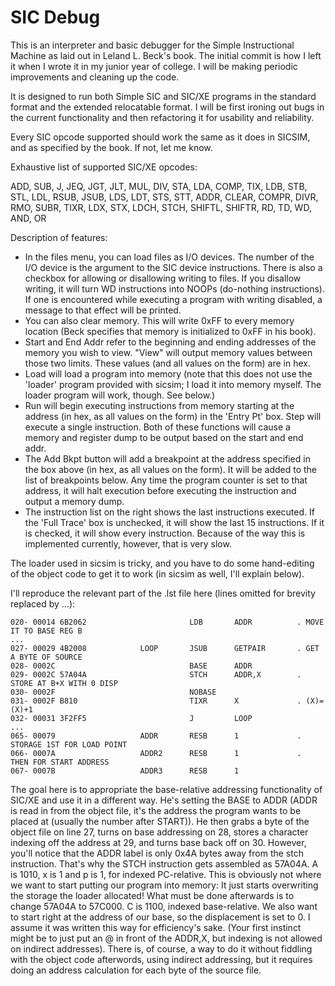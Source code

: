 SIC Debug
=========

This is an interpreter and basic debugger for the Simple Instructional Machine as laid out in Leland L. Beck's book. The initial commit is how I left it when I wrote it in my junior year of college. I will be making periodic improvements and cleaning up the code.

It is designed to run both Simple SIC and SIC/XE programs in the standard format and the extended relocatable format. I will be first ironing out bugs in the current functionality and then refactoring it for usability and reliability.

Every SIC opcode supported should work the same as it does in SICSIM, and as specified by the book. If not, let me know.

Exhaustive list of supported SIC/XE opcodes:

ADD, SUB, J, JEQ, JGT, JLT, MUL, DIV, STA, LDA, COMP, TIX, LDB, STB, STL, LDL, RSUB, JSUB, LDS, LDT, STS, STT, ADDR, CLEAR, COMPR, DIVR, RMO, SUBR, TIXR, LDX, STX, LDCH, STCH, SHIFTL, SHIFTR, RD, TD, WD, AND, OR

Description of features:

* In the files menu, you can load files as I/O devices. The number of the I/O device is the argument to the SIC device instructions. There is also a checkbox for allowing or disallowing writing to files. If you disallow writing, it will turn WD instructions into NOOPs (do-nothing instructions). If one is encountered while executing a program with writing disabled, a message to that effect will be printed.
* You can also clear memory. This will write 0xFF to every memory location (Beck specifies that memory is initialized to 0xFF in his book).
* Start and End Addr refer to the beginning and ending addresses of the memory you wish to view. "View" will output memory values between those two limits. These values (and all values on the form) are in hex.
* Load will load a program into memory (note that this does not use the 'loader' program provided with sicsim; I load it into memory myself. The loader program will work, though. See below.)
* Run will begin executing instructions from memory starting at the address (in hex, as all values on the form) in the 'Entry Pt' box. Step will execute a single instruction. Both of these functions will cause a memory and register dump to be output based on the start and end addr.
* The Add Bkpt button will add a breakpoint at the address specified in the box above (in hex, as all values on the form). It will be added to the list of breakpoints below. Any time the program counter is set to that address, it will halt execution before executing the instruction and output a memory dump.
* The instruction list on the right shows the last instructions executed. If the 'Full Trace' box is unchecked, it will show the last 15 instructions. If it is checked, it will show every instruction. Because of the way this is implemented currently, however, that is very slow.

The loader used in sicsim is tricky, and you have to do some hand-editing of the object code to get it to work (in sicsim as well, I'll explain below). 

I'll reproduce the relevant part of the .lst file here (lines omitted for brevity replaced by ...):

	020- 00014 6B2062                       LDB       ADDR          . MOVE IT TO BASE REG B
	...
	027- 00029 4B2008            LOOP       JSUB      GETPAIR       . GET A BYTE OF SOURCE
	028- 0002C                              BASE      ADDR
	029- 0002C 57A04A                       STCH      ADDR,X        . STORE AT B+X WITH 0 DISP
	030- 0002F                              NOBASE   
	031- 0002F B810                         TIXR      X             . (X)=(X)+1
	032- 00031 3F2FF5                       J         LOOP
	...
	065- 00079                   ADDR       RESB      1             . STORAGE 1ST FOR LOAD POINT
	066- 0007A                   ADDR2      RESB      1             .    THEN FOR START ADDRESS
	067- 0007B                   ADDR3      RESB      1

The goal here is to appropriate the base-relative addressing functionality of SIC/XE and use it in a different way. He's setting the BASE to ADDR (ADDR is read in from the object file, it's the address the program wants to be placed at (usually the number after START)). He then grabs a byte of the object file on line 27, turns on base addressing on 28, stores a character indexing off the address at 29, and turns base back off on 30. However, you'll notice that the ADDR label is only 0x4A bytes away from the stch instruction. That's why the STCH instruction gets assembled as 57A04A. A is 1010, x is 1 and p is 1, for indexed PC-relative. This is obviously not where we want to start putting our program into memory: It just starts overwriting the storage the loader allocated! What must be done afterwards is to change 57A04A to 57C000. C is 1100, indexed base-relative. We also want to start right at the address of our base, so the displacement is set to 0. I assume it was written this way for efficiency's sake. (Your first instinct might be to just put an @ in front of the ADDR,X, but indexing is not allowed on indirect addresses). There is, of course, a way to do it without fiddling with the object code afterwords, using indirect addressing, but it requires doing an address calculation for each byte of the source file.